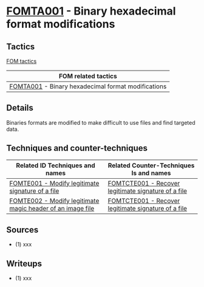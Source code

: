 # [FOMTA001](https://github.com/blue101010/FOM/blob/main/tactics/FOMTA001.md) - Binary hexadecimal format modifications


## Tactics

[FOM tactics](https://github.com/blue101010/FOM/blob/main/tactics/tactics.md)

| FOM related tactics  |
| --------------------------------------- |
| [FOMTA001](https://github.com/blue101010/FOM/blob/main/tactics/FOMTA001.md) - Binary hexadecimal format modifications   |

## Details

Binaries formats are modified to make difficult to use files and find targeted data.


## Techniques and counter-techniques

| Related ID Techniques and names    | Related Counter-Techniques Is and names                                            |
| ---------------------------------- | ----------------------------------------------------------------------------------------------------------------------------|
| [FOMTE001 - Modify legitimate signature of a file ](https://github.com/blue101010/FOM/blob/main/techniques/FOMTE001.md) | [FOMTCTE001 - Recover legitimate signature of a file ](https://github.com/blue101010/FOM/blob/main/countertechniques/FOMCTE001.md) |
| [FOMTE002 - Modify legitimate magic header of an image file](https://github.com/blue101010/FOM/blob/main/techniques/FOMTE002.md) | [FOMTCTE001 - Recover legitimate signature of a file ](https://github.com/blue101010/FOM/blob/main/countertechniques/FOMCTE001.md) |

## Sources

 - (1) xxx

## Writeups

 - (1) xxx